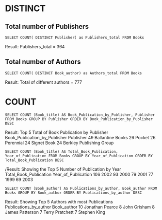# DISTINCT

## Total number of Publishers
`SELECT COUNT( DISTINCT Publisher) as Publishers_total
FROM Books`

Result: Publishers_total = 364

## Total number of Authors
`SELECT COUNT( DISTINCT Book_author) as Authors_total
FROM Books`

Result:
Total of different authors = 777

# COUNT
`SELECT COUNT (Book_title) AS Book_Publication_by_Publisher, Publisher
FROM Books
GROUP BY Publisher
ORDER BY Book_Publication_by_Publisher DESC`

Result: 
Top 5 Total of Book Publication by Publisher
Book_Publication_by_Publisher	Publisher
49	Ballantine Books
26	Pocket
26	Perennial
24	Signet Book
24	Berkley Publishing Group


`SELECT COUNT (Book_title) AS Total_Book_Publication, Year_of_Publication
FROM Books
GROUP BY Year_of_Publication
ORDER BY Total_Book_Publication DESC`

/Result:
Showing the Top 5 Number of Publication by Year
Total_Book_Publication	Year_of_Publication
106	2002
93	2000
79	2001
77	1999
69	2003



`SELECT COUNT (Book_author) AS Publications_by_author, Book_author
FROM Books
GROUP BY Book_author
ORDER BY Publications_by_author DESC`

Result: Showing Top 5 Authors with most Publications
Publications_by_author	Book_author
10	Jonathan Pearce
8	John Grisham
8	James Patterson
7	Terry Pratchett
7	Stephen King


